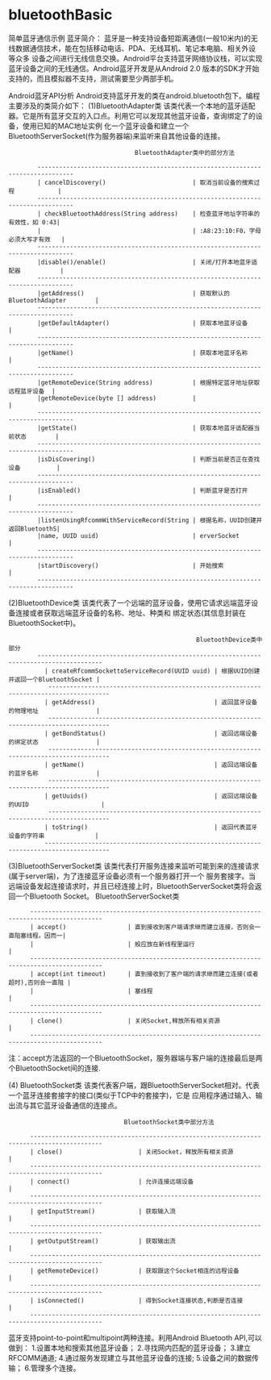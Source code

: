# bluetoothBasic
简单蓝牙通信示例
蓝牙简介：
蓝牙是一种支持设备短距离通信(一般10米内)的无线数据通信技术，能在包括移动电话、PDA、无线耳机、笔记本电脑、相关外设等众多
设备之间进行无线信息交换。Android平台支持蓝牙网络协议栈，可以实现蓝牙设备之间的无线通信。Android蓝牙开发是从Android 2.0
版本的SDK才开始支持的，而且模拟器不支持，测试需要至少两部手机。

Android蓝牙API分析
Android支持蓝牙开发的类在android.bluetooth包下。编程主要涉及的类简介如下：
(1)BluetoothAdapter类
该类代表一个本地的蓝牙适配器。它是所有蓝牙交互的入口点。利用它可以发现其他蓝牙设备，查询绑定了的设备，使用已知的MAC地址实例
化一个蓝牙设备和建立一个BluetoothServerSocket(作为服务器端)来监听来自其他设备的连接。

                                       BluetoothAdapter类中的部分方法
                                       
            --------------------------------------------------------------------------------
            | cancelDiscovery()                        | 取消当前设备的搜索过程            |
            --------------------------------------------------------------------------------
            | checkBluetoothAddress(String address)    | 检查蓝牙地址字符串的有效性，如 0:43|                        
            |                                          | :A8:23:10:F0，字母必须大写才有效   |
            --------------------------------------------------------------------------------
            |disable()/enable()                        | 关闭/打开本地蓝牙适配器           |
            --------------------------------------------------------------------------------
            |getAddress()                              | 获取默认的BluetoothAdapter        |
            --------------------------------------------------------------------------------
            |getDefaultAdapter()                       | 获取本地蓝牙设备                  |
            --------------------------------------------------------------------------------
            |getName()                                 | 获取本地蓝牙名称                  |
            --------------------------------------------------------------------------------
            |getRemoteDevice(String address)           | 根据特定蓝牙地址获取远程蓝牙设备  |
            |getRemoteDevice(byte [] address)          |                                   |
            --------------------------------------------------------------------------------
            |getState()                                | 获取本地蓝牙适配器当前状态        |
            --------------------------------------------------------------------------------
            |isDisCovering()                           | 判断当前是否正在查找设备          |
            --------------------------------------------------------------------------------
            |isEnabled()                               | 判断蓝牙是否打开                  |
            --------------------------------------------------------------------------------
            |listenUsingRfcommWithServiceRecord(String | 根据名称，UUID创建并返回BluetoothS|
            |name, UUID uuid)                          | erverSocket                       |
            --------------------------------------------------------------------------------
            |startDiscovery()                          | 开始搜索                          |
            --------------------------------------------------------------------------------
            
(2)BluetoothDevice类
该类代表了一个远端的蓝牙设备，使用它请求远端蓝牙设备连接或者获取远端蓝牙设备的名称、地址、种类和
绑定状态(其信息封装在BluetoothSocket中)。

                                                        BluetoothDevice类中部分
            ----------------------------------------------------------------------------------------
	          | createRfcommSockettoServiceRecord(UUID uuid) | 根据UUID创建并返回一个BluetoothSocket |
	           ---------------------------------------------------------------------------------------
	          | getAddress()                                 | 返回蓝牙设备的物理地址                |
	           ---------------------------------------------------------------------------------------
	          | getBondStatus()                              | 返回远端设备的绑定状态                |
	           ---------------------------------------------------------------------------------------
	          | getName()                                    | 返回远端设备的蓝牙名称                |
	           ---------------------------------------------------------------------------------------
	          | getUuids()                                   | 返回远端设备的UUID                    |
	           ---------------------------------------------------------------------------------------
	          | toString()                                   | 返回代表蓝牙设备的字符串              |
	          ----------------------------------------------------------------------------------------
				   
(3)BluetoothServerSocket类
该类代表打开服务连接来监听可能到来的连接请求(属于server端)，为了连接蓝牙设备必须有一个服务器打开一个
服务套接字。当远端设备发起连接请求时，并且已经连接上时，BluetoothServerSocket类将会返回一个Bluetooth
Socket。
                                     BluetoothServerSocket类

          ------------------------------------------------------------------------------------------
          | accept()                 | 直到接收到客户端请求继而建立连接，否则会一直阻塞线程。因而一|
          |                          | 般应放在新线程里运行                                        |
          ------------------------------------------------------------------------------------------
          | accept(int timeout)      | 直到接收到了客户端的请求继而建立连接(或者超时),否则会一直阻 |
          |                          | 塞线程                                                      |
          ------------------------------------------------------------------------------------------
          | clone()                  | 关闭Socket,释放所有相关资源                                 |
          ------------------------------------------------------------------------------------------

注：accept方法返回的一个BluetoothSocket，服务器端与客户端的连接最后是两个BluetoothSocket间的连接.

(4) BluetoothSocket类
该类代表客户端，跟BluetoothServerSocket相对。代表一个蓝牙连接套接字的接口(类似于TCP中的套接字)，它是
应用程序通过输入、输出流与其它蓝牙设备通信的连接点。

                                    BluetoothSocket类中部分方法
                                    
          ------------------------------------------------------------------------------------------
          | close()                     | 关闭Socket，释放所有相关资源                             |
          ------------------------------------------------------------------------------------------
          | connect()                   | 允许连接远端设备                                         |
          ------------------------------------------------------------------------------------------
          | getInputStream()            | 获取输入流                                               |
          ------------------------------------------------------------------------------------------
          | getOutputStream()           | 获取输出流                                               |
          ------------------------------------------------------------------------------------------
          | getRemoteDevice()           | 获取跟这个Socket相连的远程设备                           |
          ------------------------------------------------------------------------------------------
          | isConnected()               | 得到Socket连接状态,判断是否连接                          |
          ------------------------------------------------------------------------------------------
          
蓝牙支持point-to-point和multipoint两种连接。利用Android Bluetooth API,可以做到：
1.设置本地和搜索其他蓝牙设备；
2.寻找网内匹配的蓝牙设备；
3.建立RFCOMM通道;
4.通过服务发现建立与其他蓝牙设备的连接;
5.设备之间的数据传输；
6.管理多个连接。